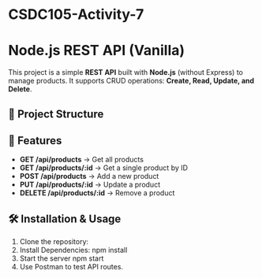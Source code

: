# CSDC105-Activity-7

# Node.js REST API (Vanilla)

This project is a simple **REST API** built with **Node.js** (without Express) to manage products. It supports CRUD operations: **Create, Read, Update, and Delete**.

## 📂 Project Structure

## 🚀 Features

- **GET /api/products** → Get all products
- **GET /api/products/:id** → Get a single product by ID
- **POST /api/products** → Add a new product
- **PUT /api/products/:id** → Update a product
- **DELETE /api/products/:id** → Remove a product

## 🛠 Installation & Usage

1. Clone the repository:
2. Install Dependencies:
   npm install
3. Start the server
   npm start
4. Use Postman to test API routes.
